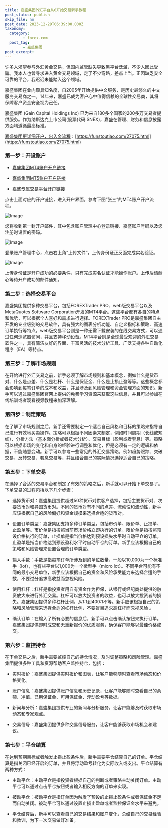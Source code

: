 ```yaml
---
title: 嘉盛集团外汇平台从0开始交易新手教程
post_status: publish
skip_file: no
post_date: 2023-12-29T06:39:00.000Z
taxonomy:
  category:
        - forex-com
  post_tag:
        - 嘉盛集团
post_excerpt: 
---
```

许多人渴望参与外汇黄金交易，但国内监管缺失导致黑平台泛滥，不少人因此受骗。我本人也曾寻求进入黄金交易领域，走了不少弯路，差点上当。正因缺乏安全可靠的平台，我迟迟未能踏入这个领域。

嘉盛集团在业内颇具知名度，自2005年开始提供中文服务，是历史最悠久的中文服务交易商之一。14年来，嘉盛已成为客户心中值得信赖的全球性交易商，其将保障客户资金安全视为己任。

嘉盛集团 (Gain Capital Holdings Inc) 已为来自180多个国家的200多万交易者提供服务。作为纳斯达克上市公司(股票代码:SNEX)，嘉盛在管理、财务和信息披露方面均遵循最高标准。

[嘉盛集团更详细开户，出入金流程](https://funstoutiao.com/27075.html)：[https://funstoutiao.com/27075.html](https://funstoutiao.com/27075.html)

### 第一步：开设账户

* [嘉盛集团MT4账户开户链接](https://s.ssgg.net/jsmt4)

* [嘉盛集团MT5账户开户链接](https://s.ssgg.net/jsmt5)

* [嘉盛专属交易平台开户链接](https://s.ssgg.net/js)

点击上面对应的开户链接，进入开户界面，参考下图“张三”的MT4账户开户流程。

![Image](https://prod-files-secure.s3.us-west-2.amazonaws.com/39ed1227-6d7d-4570-be36-9ccd4a2c4241/7a167aea-686b-400d-af59-4e18eb607a40/640.png?X-Amz-Algorithm=AWS4-HMAC-SHA256&X-Amz-Content-Sha256=UNSIGNED-PAYLOAD&X-Amz-Credential=ASIAZI2LB466WZVP7Q6D%2F20250410%2Fus-west-2%2Fs3%2Faws4_request&X-Amz-Date=20250410T221307Z&X-Amz-Expires=3600&X-Amz-Security-Token=IQoJb3JpZ2luX2VjEDMaCXVzLXdlc3QtMiJIMEYCIQCc%2BjBFANVPNJf7uy6wfoWdi%2FmQaSqD%2BUb7abGnRIXS4AIhAOlWKQPNeKnfNbLIVPOSH%2BUhzXMsGRLaQgd%2BEKmZFJzVKogECKz%2F%2F%2F%2F%2F%2F%2F%2F%2F%2FwEQABoMNjM3NDIzMTgzODA1Igw0ncuH8s%2FljjO8ft8q3APjMW6fTpYT1t%2BbpbbF6WYej3iNPjjw1LvhOxImSfCErxV9vHbYfQhUB7D6vsjKRvzATtxm%2F%2BP%2FjZZJ0kjnx8peOVXjmMqmZ8Kd2FzEVeKHrXwoBLEcq6Fyb9XBCFTneWpXiWdVb%2Fh0HGerhSfP7zljcneJr5CFHycFsLHOqSThZ%2FXqNwvrqh07jKWAQrufUXIwF6TlL8aS44mU9%2FGirxgvAq0xGTR539NuAAD62uto%2Bi%2BU6hQMMbo4Q%2B6LOLuPdBAiTa%2FCUj98WXnNGwybLME4ESmbmPNoWbITi6AMlyABc3mCYIePucMftngHdi5JrvL0ZqNh%2FJ%2FueTAP3z%2B3ZbabsyrFIoWFnjIoMEKf5THGffD2T9hZgp6E34OAMmmj7GlhxohN1Dzth%2BLIb6MyssiHBCSV%2BA%2FaCFMFPnZA4oolzedpUsm%2FiT%2BEbxlcc35ojgDNiPQAI137kIFG7M0InNJ9fD0pUrfG0TCng3tybPC6KBy6ML%2B13ZG5msr5XCUC7jTY%2ByEgt4t4hfAZpvmZPSnbr5ZC73iGlrSzd9lwQbdhyX8UteRadEPmIA%2FPoWLCUoJW2kfAlqBvPdpsURImXFySt29k6zubqedyyx0ayJFIhilTkk3sLK56n8U9DDDzseC%2FBjqkAXN2Uib6JaQMgIL1Ds19r9axU9%2FKvZ9j6egYWWTw7G6JlARnxUfKvCaE4nUCO5MOBHAdp8eql%2BNPl1Huc0O%2F%2FrbLrBsWIJXMuIV1OgUIG5OxGc1heO%2FN9i35VDBgM2hb8H6z%2FvDFviWw8ETfiOJyntvxbz7Lw6s%2Be1NnuAcf7fEmn3uNWZqDK6uclzbHmLiJA1fQGuTC724bntp81p8hNptYShhA&X-Amz-Signature=8061abaff48a92b84c9e40b88a5ca3dbf092b2e4a5c822d9b79633663938263b&X-Amz-SignedHeaders=host&x-id=GetObject)

您将收到第一封开户邮件，其中包含账户管理中心登录链接、嘉盛账户号码以及您注册时设置的密码。

![Image](https://prod-files-secure.s3.us-west-2.amazonaws.com/39ed1227-6d7d-4570-be36-9ccd4a2c4241/eaa1c6b3-2877-4284-a0e1-530e222c27fb/image.png?X-Amz-Algorithm=AWS4-HMAC-SHA256&X-Amz-Content-Sha256=UNSIGNED-PAYLOAD&X-Amz-Credential=ASIAZI2LB466WZVP7Q6D%2F20250410%2Fus-west-2%2Fs3%2Faws4_request&X-Amz-Date=20250410T221307Z&X-Amz-Expires=3600&X-Amz-Security-Token=IQoJb3JpZ2luX2VjEDMaCXVzLXdlc3QtMiJIMEYCIQCc%2BjBFANVPNJf7uy6wfoWdi%2FmQaSqD%2BUb7abGnRIXS4AIhAOlWKQPNeKnfNbLIVPOSH%2BUhzXMsGRLaQgd%2BEKmZFJzVKogECKz%2F%2F%2F%2F%2F%2F%2F%2F%2F%2FwEQABoMNjM3NDIzMTgzODA1Igw0ncuH8s%2FljjO8ft8q3APjMW6fTpYT1t%2BbpbbF6WYej3iNPjjw1LvhOxImSfCErxV9vHbYfQhUB7D6vsjKRvzATtxm%2F%2BP%2FjZZJ0kjnx8peOVXjmMqmZ8Kd2FzEVeKHrXwoBLEcq6Fyb9XBCFTneWpXiWdVb%2Fh0HGerhSfP7zljcneJr5CFHycFsLHOqSThZ%2FXqNwvrqh07jKWAQrufUXIwF6TlL8aS44mU9%2FGirxgvAq0xGTR539NuAAD62uto%2Bi%2BU6hQMMbo4Q%2B6LOLuPdBAiTa%2FCUj98WXnNGwybLME4ESmbmPNoWbITi6AMlyABc3mCYIePucMftngHdi5JrvL0ZqNh%2FJ%2FueTAP3z%2B3ZbabsyrFIoWFnjIoMEKf5THGffD2T9hZgp6E34OAMmmj7GlhxohN1Dzth%2BLIb6MyssiHBCSV%2BA%2FaCFMFPnZA4oolzedpUsm%2FiT%2BEbxlcc35ojgDNiPQAI137kIFG7M0InNJ9fD0pUrfG0TCng3tybPC6KBy6ML%2B13ZG5msr5XCUC7jTY%2ByEgt4t4hfAZpvmZPSnbr5ZC73iGlrSzd9lwQbdhyX8UteRadEPmIA%2FPoWLCUoJW2kfAlqBvPdpsURImXFySt29k6zubqedyyx0ayJFIhilTkk3sLK56n8U9DDDzseC%2FBjqkAXN2Uib6JaQMgIL1Ds19r9axU9%2FKvZ9j6egYWWTw7G6JlARnxUfKvCaE4nUCO5MOBHAdp8eql%2BNPl1Huc0O%2F%2FrbLrBsWIJXMuIV1OgUIG5OxGc1heO%2FN9i35VDBgM2hb8H6z%2FvDFviWw8ETfiOJyntvxbz7Lw6s%2Be1NnuAcf7fEmn3uNWZqDK6uclzbHmLiJA1fQGuTC724bntp81p8hNptYShhA&X-Amz-Signature=49b507dd899d560c79bc4b67a9a887bc1903c886b1324889de0b9f389de2733c&X-Amz-SignedHeaders=host&x-id=GetObject)

登录账户管理中心，点击右上角“上传文件”，上传身份证正反面完成实名验证。

![Image](https://prod-files-secure.s3.us-west-2.amazonaws.com/39ed1227-6d7d-4570-be36-9ccd4a2c4241/54090639-09fc-46b4-a135-e0289f707147/image.png?X-Amz-Algorithm=AWS4-HMAC-SHA256&X-Amz-Content-Sha256=UNSIGNED-PAYLOAD&X-Amz-Credential=ASIAZI2LB466WZVP7Q6D%2F20250410%2Fus-west-2%2Fs3%2Faws4_request&X-Amz-Date=20250410T221307Z&X-Amz-Expires=3600&X-Amz-Security-Token=IQoJb3JpZ2luX2VjEDMaCXVzLXdlc3QtMiJIMEYCIQCc%2BjBFANVPNJf7uy6wfoWdi%2FmQaSqD%2BUb7abGnRIXS4AIhAOlWKQPNeKnfNbLIVPOSH%2BUhzXMsGRLaQgd%2BEKmZFJzVKogECKz%2F%2F%2F%2F%2F%2F%2F%2F%2F%2FwEQABoMNjM3NDIzMTgzODA1Igw0ncuH8s%2FljjO8ft8q3APjMW6fTpYT1t%2BbpbbF6WYej3iNPjjw1LvhOxImSfCErxV9vHbYfQhUB7D6vsjKRvzATtxm%2F%2BP%2FjZZJ0kjnx8peOVXjmMqmZ8Kd2FzEVeKHrXwoBLEcq6Fyb9XBCFTneWpXiWdVb%2Fh0HGerhSfP7zljcneJr5CFHycFsLHOqSThZ%2FXqNwvrqh07jKWAQrufUXIwF6TlL8aS44mU9%2FGirxgvAq0xGTR539NuAAD62uto%2Bi%2BU6hQMMbo4Q%2B6LOLuPdBAiTa%2FCUj98WXnNGwybLME4ESmbmPNoWbITi6AMlyABc3mCYIePucMftngHdi5JrvL0ZqNh%2FJ%2FueTAP3z%2B3ZbabsyrFIoWFnjIoMEKf5THGffD2T9hZgp6E34OAMmmj7GlhxohN1Dzth%2BLIb6MyssiHBCSV%2BA%2FaCFMFPnZA4oolzedpUsm%2FiT%2BEbxlcc35ojgDNiPQAI137kIFG7M0InNJ9fD0pUrfG0TCng3tybPC6KBy6ML%2B13ZG5msr5XCUC7jTY%2ByEgt4t4hfAZpvmZPSnbr5ZC73iGlrSzd9lwQbdhyX8UteRadEPmIA%2FPoWLCUoJW2kfAlqBvPdpsURImXFySt29k6zubqedyyx0ayJFIhilTkk3sLK56n8U9DDDzseC%2FBjqkAXN2Uib6JaQMgIL1Ds19r9axU9%2FKvZ9j6egYWWTw7G6JlARnxUfKvCaE4nUCO5MOBHAdp8eql%2BNPl1Huc0O%2F%2FrbLrBsWIJXMuIV1OgUIG5OxGc1heO%2FN9i35VDBgM2hb8H6z%2FvDFviWw8ETfiOJyntvxbz7Lw6s%2Be1NnuAcf7fEmn3uNWZqDK6uclzbHmLiJA1fQGuTC724bntp81p8hNptYShhA&X-Amz-Signature=08abfcd7066ad7e483403924d1b5292fac9d4aff908b08254490891e28bad15d&X-Amz-SignedHeaders=host&x-id=GetObject)

上传身份证是开户成功的必要条件，只有完成实名认证才能操作账户。上传后请耐心等待开户成功的邮件通知。

### 第二步：选择交易平台

嘉盛集团提供多种交易平台，包括FOREXTrader PRO、web版交易平台以及MetaQuotes Software Corporation开发的MT4平台。这些平台都有各自的特点和优势，可以根据个人喜好和需求进行选择。FOREXTrader PRO是嘉盛集团自主开发的专业级别的交易软件，具有强大的图表分析功能、自定义指标和策略、高速订单执行等特点。web版交易平台则是一种无需下载安装的在线交易方式，可以通过任何浏览器访问，并且支持移动设备。MT4平台则是全球最受欢迎的外汇交易软件之一，具有简洁友好的界面、丰富灵活的技术分析工具、广泛支持各种自动化程序（EA）等特点。

### 第三步：了解市场规则

在开始进行外汇交易之前，新手必须了解市场规则和基本概念，例如什么是货币对、什么是点差、什么是杠杆、什么是保证金、什么是止损止盈等等。这些概念都会影响到每笔订单的成本和收益，并且涉及到风险管理和资金管理方面的知识。新手可以通过嘉盛集团官网上提供的免费学习资源来获取这些信息，并且可以参加在线培训或者观看视频教程来加深理解。

### 第四步：制定策略

在了解了市场规则之后，新手还需要制定一个适合自己风格和目标的策略来指导自己进行有效地买卖操作。策略可以根据不同因素来制定，例如时间周期（长线或短线）、分析方法（基本面分析或者技术分析）、交易目标（盈利或者套息）等。策略可以根据市场的变化和自身的经验进行调整和优化，但是必须有一定的逻辑和依据，不能随意变动。新手可以参考一些常见的外汇交易策略，例如趋势跟踪、突破交易、反转交易、套息交易等，并且结合自己的实际情况选择适合自己的策略。

### 第五步：下单交易

在选择了合适的交易平台和制定了有效的策略之后，新手就可以开始下单交易了。下单交易的过程包括以下几个步骤：

* 选择货币对：嘉盛集团提供超过50种货币对供客户选择，包括主要货币对、次要货币对和异国货币对。不同的货币对有不同的点差、流动性和波动性，新手应该根据自己的风险偏好和资金规模来选择合适的货币对。

* 设置订单类型：嘉盛集团支持多种订单类型，包括市价单、限价单、止损单、止盈单等。市价单是指按照当前市场价格立即执行的订单，限价单是指按照预设价格执行的订单，止损单是指当价格达到预设损失水平时自动平仓的订单，止盈单是指当价格达到预设盈利水平时自动平仓的订单。新手应该根据自己的策略和风险管理来设置合理的订单类型。

* 输入手数：手数是指每笔订单所涉及到的单位数量，一般以10,000为一个标准手（lot），也有些平台以1,000为一个微型手（micro lot）。不同平台可能有不同的最小交易单位，新手应该根据自己的资金和风险承受能力来选择合适的手数，不要过分追求高收益而忽视风险。

* 使用杠杆：杠杆是指投资者用自有资金作为担保，从银行或经纪商处提供的融资放大来进行外汇交易。杠杆可以放大投资者的收益，也可以放大投资者的损失。嘉盛集团提供多种杠杆比例，从1:1到400:1不等。新手应该根据自己的策略和风险管理来选择合适的杠杆比例，不要盲目追求高杠杆而忽视风险 。

* 确认订单：在输入了所有必要的信息后，新手可以点击确认按钮来执行订单。嘉盛集团提供即时成交和无重新报价的优质服务，确保客户能够以最佳价格成交。

### 第六步：监控持仓

在下单交易之后，新手需要监控自己的持仓情况，及时调整策略和风险管理。嘉盛集团提供多种工具和资源帮助客户监控持仓，包括：

* 实时报价：嘉盛集团提供实时报价和图表，让客户能够随时查看市场动态和价格变化。

* 账户信息：嘉盛集团提供账户信息和历史记录，让客户能够随时查看自己的余额、净值、已用保证金、可用保证金、浮动盈亏等数据。

* 新闻与分析：嘉盛集团提供专业的新闻与分析服务，让客户能够及时获取市场动态和专家观点。

* 交易信号：嘉盛集团提供多种交易信号服务，让客户能够获取市场机会和建议。

### 第七步：平仓结算

在达到预期目标或者触发止损止盈条件后，新手需要平仓结算自己的订单。平仓结算是指关闭已经开启的订单，并且将浮动盈亏转化为实际收入或支出。平仓结算有两种方式：

* 主动平仓：主动平仓是指投资者根据自己的判断或者策略主动关闭订单。主动平仓可以通过点击平仓按钮或者输入相反方向的订单来实现。

* 被动平仓：被动平仓是指订单因为触发了预设的止损止盈条件或者保证金不足而自动关闭。被动平仓可以通过设置止损止盈单或者监控保证金水平来避免。

* 平仓结算后，新手可以查看自己的交易结果和账户变化，总结自己的交易经验和教训，为下一次交易做好准备。
